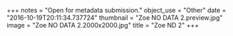 +++
notes = "Open for metadata submission."
object_use = "Other"
date = "2016-10-19T20:11:34.737724"
thumbnail = "Zoe NO DATA 2.preview.jpg"
image = "Zoe NO DATA 2.2000x2000.jpg"
title = "Zoe ND 2"
+++
